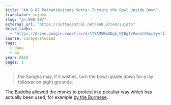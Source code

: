 ```yaml
---
title: "AN 8.87 Pattanikujjana Sutta: Turning the Bowl Upside Down"
translator: sujato
slug: "an.008.087"
external_url: "https://suttacentral.net/an8.87/en/sujato"
drive_links:
  - "https://drive.google.com/file/d/1YYAM5BmUDgb_NIBg4rFweotUknuQyvtf/view?usp=drivesdk"
course: vinaya-studies
tags:
  - dana
  - an
year: 2018
pages: 1
---
```


> the Saṅgha may, if it wishes, turn the bowl upside down for a lay follower on eight grounds.

The Buddha allowed the monks to protest in a peculiar way which has actually been used, for example [by the Burmese](/content/articles/burmese-alms-boycott_kovan-martin).
